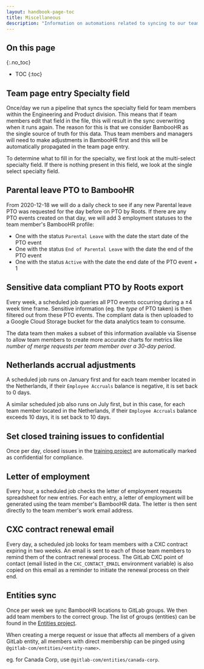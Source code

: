 ```yaml
---
layout: handbook-page-toc
title: Miscellaneous
description: "Information on automations related to syncing to our team page, job families, and more."
---
```


## On this page

{:.no_toc}

- TOC
{:toc}

## Team page entry Specialty field

Once/day we run a pipeline that syncs the specialty field for team members within the Engineering and Product division. This
means that if team members edit that field in the file, this will result in the sync overwriting when it runs again. The reason
for this is that we consider BambooHR as the single source of truth for this data. Thus team members and managers will need to
make adjustments in BambooHR first and this will be automatically propagated in the team page entry.

To determine what to fill in for the specialty, we first look at the multi-select specialty field. If there is nothing present in
this field, we look at the single select specialty field.

## Parental leave PTO to BambooHR

From 2020-12-18 we will do a daily check to see if any new Parental leave PTO was requested for the day before on PTO by Roots. If there are any PTO events created on that day, we will add 3 employment statuses to the team member's BambooHR profile:
- One with the status `Parental Leave` with the date the start date of the PTO event
- One with the status `End of Parental Leave` with the date the end of the PTO event
- One with the status `Active` with the date the end date of the PTO event + 1

## Sensitive data compliant PTO by Roots export

Every week, a scheduled job queries all PTO events occurring during a ±4 week time frame. Sensitive information (eg. the _type_ of PTO taken) is then filtered out from these PTO events. The compliant data is then uploaded to a Google Cloud Storage bucket for the data analytics team to consume.

The data team then makes a subset of this information available via Sisense to allow team members to create more accurate charts for metrics like _number of merge requests per team member over a 30-day period_.

## Netherlands accrual adjustments

A scheduled job runs on January first and for each team member located in the Netherlands, if their `Employee Accruals` balance is negative, it is set back to 0 days.

A similar scheduled job also runs on July first, but in this case, for each team member located in the Netherlands, if their `Employee Accruals` balance exceeds 10 days, it is set back to 10 days.

## Set closed training issues to confidential

Once per day, closed issues in the [training project](https://gitlab.com/gitlab-com/people-group/Training) are automatically marked as confidential for compliance.

## Letter of employment

Every hour, a scheduled job checks the letter of employment requests spreadsheet for new entries. For each entry, a letter of employment will be generated using the team member's BambooHR data. The letter is then sent directly to the team member's work email address.

## CXC contract renewal email

Every day, a scheduled job looks for team members with a CXC contract expiring in two weeks. An email is sent to each of those team members to remind them of the contract renewal process. The GitLab CXC point of contact (email listed in the `CXC_CONTACT_EMAIL` environment variable) is also copied on this email as a reminder to initiate the renewal process on their end.

## Entities sync

Once per week we sync BambooHR locations to GitLab groups. We then add team members to the correct group. The list of groups (entities) can be found in the [Entities project](https://gitlab.com/gitlab-com/entities).

When creating a merge request or issue that affects all members of a given GitLab entity, all members with direct membership can be pinged using `@gitlab-com/entities/<entity-name>`.

eg. for Canada Corp, use `@gitlab-com/entities/canada-corp`.
